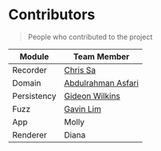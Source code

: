 # Contributors

> People who contributed to the project

| Module      | Team Member                                          |
|-------------|------------------------------------------------------|
| Recorder    | [Chris Sa](https://github.com/JJeeff248)             |
| Domain      | [Abdulrahman Asfari](https://github.com/AboodAsfari) |
| Persistency | [Gideon Wilkins](https://github.com/Gadrean)         |
| Fuzz        | [Gavin Lim](https://github.com/Twetny)               |
| App         | Molly                                                |
| Renderer    | Diana                                                |
